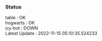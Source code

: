 ### Status


table : OK  
hogwarts : OK  
icy-bot : DOWN  
Latest Update : 2022-11-15 05:10:35.524233
